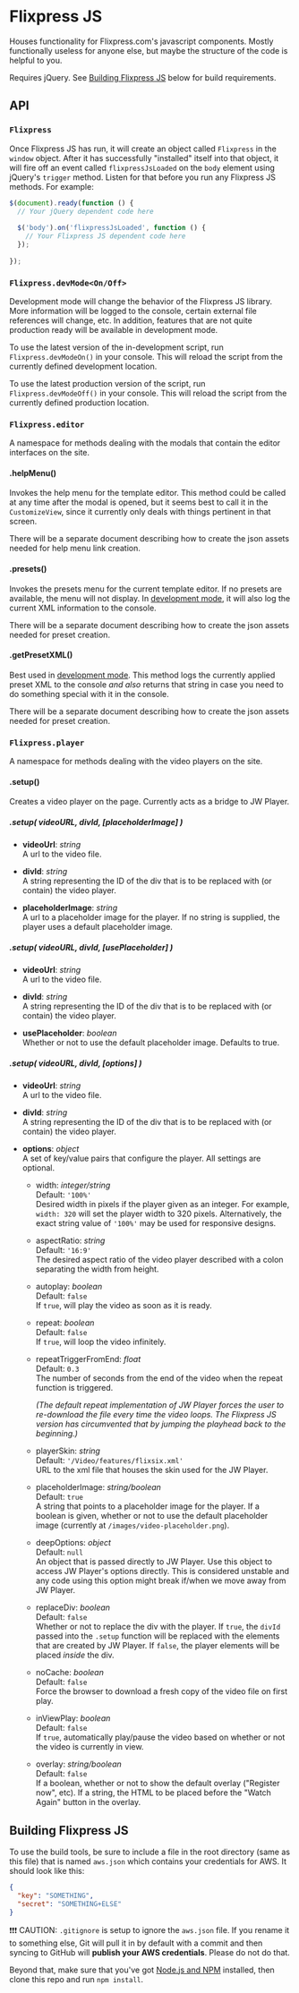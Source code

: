 # Flixpress JS

Houses functionality for Flixpress.com's javascript components. Mostly functionally useless for anyone else, but maybe the structure of the code is helpful to you.

Requires jQuery. See [Building Flixpress JS](#building-flixpress-js) below for build requirements.

## API

### `Flixpress`

Once Flixpress JS has run, it will create an object called `Flixpress` in the `window` object. After it has successfully "installed" itself into that object, it will fire off an event called `flixpressJsLoaded` on the `body` element using jQuery's `trigger` method. Listen for that before you run any Flixpress JS methods. For example:

```javascript
$(document).ready(function () {
  // Your jQuery dependent code here
  
  $('body').on('flixpressJsLoaded', function () {
    // Your Flixpress JS dependent code here
  });
  
});
``` 


### `Flixpress.devMode<On/Off>`

Development mode will change the behavior of the Flixpress JS library. More information will be logged to the console, certain external file references will change, etc. In addition, features that are not quite production ready will be available in development mode.

To use the latest version of the in-development script, run `Flixpress.devModeOn()` in your console. This will reload the script from the currently defined development location.

To use the latest production version of the script, run `Flixpress.devModeOff()` in your console. This will reload the script from the currently defined production location.


### `Flixpress.editor`

A namespace for methods dealing with the modals that contain the editor interfaces on the site.


#### .helpMenu()

Invokes the help menu for the template editor. This method could be called at any time after the modal is opened, but it seems best to call it in the `CustomizeView`, since it currently only deals with things pertinent in that screen.

There will be a separate document describing how to create the json assets needed for help menu link creation.


#### .presets()

Invokes the presets menu for the current template editor. If no presets are available, the menu will not display. In [development mode][dm], it will also log the current XML information to the console.

There will be a separate document describing how to create the json assets needed for preset creation.

[dm]: #-flixpress-devmode-on-off-


#### .getPresetXML()

Best used in [development mode][dm]. This method logs the currently applied preset XML to the console *and also* returns that string in case you need to do something special with it in the console.

There will be a separate document describing how to create the json assets needed for preset creation.


### `Flixpress.player`

A namespace for methods dealing with the video players on the site.

#### .setup()

Creates a video player on the page. Currently acts as a bridge to JW Player.

##### .setup( videoURL, divId, [placeholderImage] )

* __videoUrl__: *string*  
A url to the video file.

* __divId__: *string*  
A string representing the ID of the div that is to be replaced with (or contain) the video player.

* __placeholderImage__: *string*  
A url to a placeholder image for the player. If no string is supplied, the player uses a default placeholder image.

##### .setup( videoURL, divId, [usePlaceholder] )

* __videoUrl__: *string*  
A url to the video file.

* __divId__: *string*  
A string representing the ID of the div that is to be replaced with (or contain) the video player.

* __usePlaceholder__: *boolean*  
Whether or not to use the default placeholder image. Defaults to true.

##### .setup( videoURL, divId, [options] )

* __videoUrl__: *string*  
A url to the video file.

* __divId__: *string*  
A string representing the ID of the div that is to be replaced with (or contain) the video player.

* __options__: *object*  
A set of key/value pairs that configure the player. All settings are optional.

  * width: *integer/string*  
  Default: `'100%'`  
  Desired width in pixels if the player given as an integer. For example, `width: 320` will set the player width to 320 pixels. Alternatively, the exact string value of `'100%'` may be used for responsive designs.

  * aspectRatio: *string*  
  Default: `'16:9'`  
  The desired aspect ratio of the video player described with a colon separating the width from height.
  
  * autoplay: *boolean*  
  Default: `false`  
  If `true`, will play the video as soon as it is ready.
  
  * repeat: *boolean*  
  Default: `false`  
  If `true`, will loop the video infinitely.
  
  * repeatTriggerFromEnd: *float*  
  Default: `0.3`  
  The number of seconds from the end of the video when the repeat function is triggered.
    
    *(The default repeat implementation of JW Player forces the user to re-download the file every time the video loops. The Flixpress JS version has circumvented that by jumping the playhead back to the beginning.)*

  * playerSkin: *string*  
  Default: `'/Video/features/flixsix.xml'`  
  URL to the xml file that houses the skin used for the JW Player.
  
  * placeholderImage: *string/boolean*  
  Default: `true`  
  A string that points to a placeholder image for the player. If a boolean is given, whether or not to use the default placeholder image (currently at `/images/video-placeholder.png`).
  
  * deepOptions: *object*  
  Default: `null`  
  An object that is passed directly to JW Player. Use this object to access JW Player's options directly. This is considered unstable and any code using this option might break if/when we move away from JW Player.
  
  * replaceDiv: *boolean*  
  Default: `false`  
  Whether or not to replace the div with the player. If `true`, the `divId` passed into the `.setup` function will be replaced with the elements that are created by JW Player. If `false`, the player elements will be placed *inside* the div.
  
  * noCache: *boolean*  
  Default: `false`  
  Force the browser to download a fresh copy of the video file on first play.
  
  * inViewPlay: *boolean*  
  Default: `false`  
  If `true`, automatically play/pause the video based on whether or not the video is currently in view.
  
  * overlay: *string/boolean*  
  Default: `false`  
  If a boolean, whether or not to show the default overlay ("Register now", etc). If a string, the HTML to be placed before the "Watch Again" button in the overlay. 
  

## Building Flixpress JS

To use the build tools, be sure to include a file in the root directory (same as this file) that is named `aws.json` which contains your credentials for AWS. It should look like this:

```json
{
  "key": "SOMETHING",
  "secret": "SOMETHING+ELSE"
}
```

:exclamation::exclamation::exclamation: CAUTION: `.gitignore` is setup to ignore the `aws.json` file. If you rename it to something else, Git will pull it in by default with a commit and then syncing to GitHub will __publish your AWS credentials__. Please do not do that.

Beyond that, make sure that you've got [Node.js and NPM](https://nodejs.org/) installed, then clone this repo and run `npm install`.
